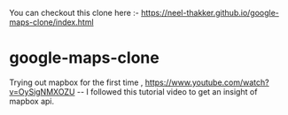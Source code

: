 You can checkout this clone here :- https://neel-thakker.github.io/google-maps-clone/index.html

# google-maps-clone
Trying out mapbox for the first time , https://www.youtube.com/watch?v=OySigNMXOZU -- I followed this tutorial video to get an insight of mapbox api.

